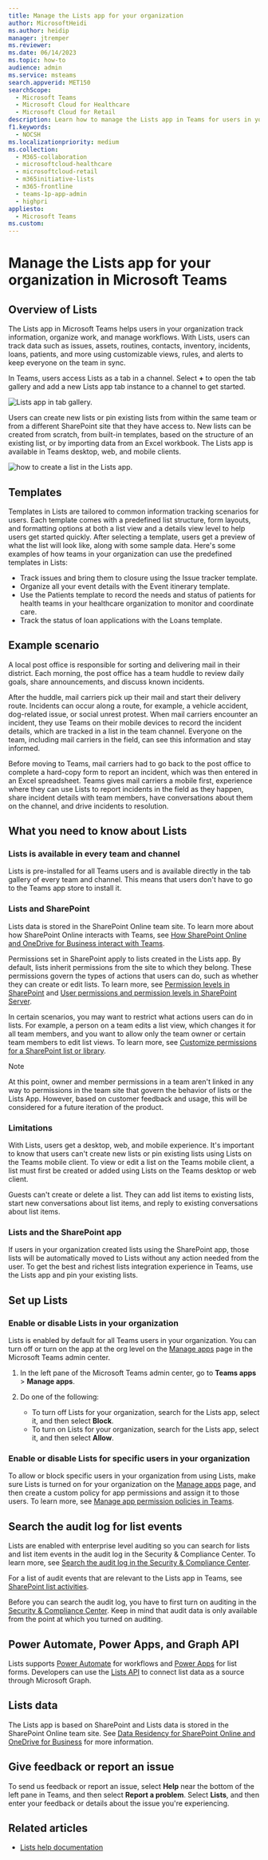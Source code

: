 ```yaml
---
title: Manage the Lists app for your organization
author: MicrosoftHeidi
ms.author: heidip
manager: jtremper
ms.reviewer: 
ms.date: 06/14/2023
ms.topic: how-to
audience: admin
ms.service: msteams
search.appverid: MET150
searchScope:
  - Microsoft Teams
  - Microsoft Cloud for Healthcare
  - Microsoft Cloud for Retail
description: Learn how to manage the Lists app in Teams for users in your organization.
f1.keywords:
  - NOCSH
ms.localizationpriority: medium
ms.collection: 
  - M365-collaboration
  - microsoftcloud-healthcare
  - microsoftcloud-retail
  - m365initiative-lists
  - m365-frontline
  - teams-1p-app-admin
  - highpri
appliesto: 
  - Microsoft Teams
ms.custom:
---
```


# Manage the Lists app for your organization in Microsoft Teams

## Overview of Lists

The Lists app in Microsoft Teams helps users in your organization track information, organize work, and manage workflows. With Lists, users can track data such as issues, assets, routines, contacts, inventory, incidents, loans, patients, and more using customizable views, rules, and alerts to keep everyone on the team in sync.

In Teams, users access Lists as a tab in a channel. Select **+** to open the tab gallery and add a new Lists app tab instance to a channel to get started.

![Lists app in tab gallery.](media/lists-tab.png)

Users can create new lists or pin existing lists from within the same team or from a different SharePoint site that they have access to. New lists can be created from scratch, from built-in templates, based on the structure of an existing list, or by importing data from an Excel workbook. The Lists app is available in Teams desktop, web, and mobile clients.

![how to create a list in the Lists app.](media/lists-create-list.png)

## Templates

Templates in Lists are tailored to common information tracking scenarios for users. Each template comes with a predefined list structure, form layouts, and formatting options at both a list view and a details view level to help users get started quickly. After selecting a template, users get a preview of what the list will look like, along with some sample data. Here's some examples of how teams in your organization can use the predefined templates in Lists:

- Track issues and bring them to closure using the Issue tracker template.
- Organize all your event details with the Event itinerary template.
- Use the Patients template to record the needs and status of patients for health teams in your healthcare organization to monitor and coordinate care.
- Track the status of loan applications with the Loans template.

## Example scenario

A local post office is responsible for sorting and delivering mail in their district. Each morning, the post office has a team huddle to review daily goals, share announcements, and discuss known incidents.

After the huddle, mail carriers pick up their mail and start their delivery route. Incidents can occur along a route, for example, a vehicle accident, dog-related issue, or social unrest protest. When mail carriers encounter an incident, they use Teams on their mobile devices to record the incident details, which are tracked in a list in the team channel. Everyone on the team, including mail carriers in the field, can see this information and stay informed.

Before moving to Teams, mail carriers had to go back to the post office to complete a hard-copy form to report an incident, which was then entered in an Excel spreadsheet. Teams gives mail carriers a mobile first, experience where they can use Lists to report incidents in the field as they happen, share incident details with team members, have conversations about them on the channel, and drive incidents to resolution.

## What you need to know about Lists

### Lists is available in every team and channel

Lists is pre-installed for all Teams users and is available directly in the tab gallery of every team and channel. This means that users don't have to go to the Teams app store to install it.

### Lists and SharePoint

Lists data is stored in the SharePoint Online team site. To learn more about how SharePoint Online interacts with Teams, see [How SharePoint Online and OneDrive for Business interact with Teams](SharePoint-OneDrive-interact.md).

Permissions set in SharePoint apply to lists created in the Lists app. By default, lists inherit permissions from the site to which they belong. These permissions govern the types of actions that users can do, such as whether they can create or edit lists. To learn more, see [Permission levels in SharePoint](/sharepoint/understanding-permission-levels) and [User permissions and permission levels in SharePoint Server](/sharepoint/sites/user-permissions-and-permission-levels).

In certain scenarios, you may want to restrict what actions users can do in lists. For example, a person on a team edits a list view, which changes it for all team members, and you want to allow only the team owner or certain team members to edit list views. To learn more, see [Customize permissions for a SharePoint list or library](https://support.microsoft.com/office/customize-permissions-for-a-sharepoint-list-or-library-02d770f3-59eb-4910-a608-5f84cc297782#ID0EAACAAA=Online,_2019,_2016,_2013).

> [!NOTE]
> At this point, owner and member permissions in a team aren't linked in any way to permissions in the team site that govern the behavior of lists or the Lists App. However, based on customer feedback and usage, this will be considered for a future iteration of the product.  

### Limitations

With Lists, users get a desktop, web, and mobile experience. It's important to know that users can't create new lists or pin existing lists using Lists on the Teams mobile client. To view or edit a list on the Teams mobile client, a list must first be created or added using Lists on the Teams desktop or web client.

Guests can't create or delete a list. They can add list items to existing lists, start new conversations about list items, and reply to existing conversations about list items.

### Lists and the SharePoint app

If users in your organization created lists using the SharePoint app, those lists will be automatically moved to Lists without any action needed from the user. To get the best and richest lists integration experience in Teams, use the Lists app and pin your existing lists.

## Set up Lists

### Enable or disable Lists in your organization

Lists is enabled by default for all Teams users in your organization. You can turn off or turn on the app at the org level on the [Manage apps](manage-apps.md) page in the Microsoft Teams admin center.

1. In the left pane of the Microsoft Teams admin center, go to **Teams apps** > **Manage apps**.
2. Do one of the following:

    - To turn off Lists for your organization, search for the Lists app, select it, and then select **Block**.
    - To turn on Lists for your organization, search for the Lists app, select it, and then select **Allow**.

### Enable or disable Lists for specific users in your organization

To allow or block specific users in your organization from using Lists, make sure Lists is turned on for your organization on the [Manage apps](manage-apps.md) page, and then create a custom policy for app permissions and assign it to those users. To learn more, see [Manage app permission policies in Teams](teams-app-permission-policies.md).

## Search the audit log for list events

Lists are enabled with enterprise level auditing so you can search for lists and list item events in the audit log in the Security & Compliance Center. To learn more, see [Search the audit log in the Security & Compliance Center](/microsoft-365/compliance/search-the-audit-log-in-security-and-compliance).

For a list of audit events that are relevant to the Lists app in Teams, see [SharePoint list activities](/microsoft-365/compliance/search-the-audit-log-in-security-and-compliance#sharepoint-list-activities).

Before you can search the audit log, you have to first turn on auditing in the [Security & Compliance Center](https://protection.office.com). Keep in mind that audit data is only available from the point at which you turned on auditing.

## Power Automate, Power Apps, and Graph API

Lists supports [Power Automate](/power-automate/flow-types) for workflows and [Power Apps](/powerapps/maker/canvas-apps/customize-list-form) for list forms. Developers can use the [Lists API](/sharepoint/dev/sp-add-ins/working-with-lists-and-list-items-with-rest) to connect list data as a source through Microsoft Graph.

## Lists data

The Lists app is based on SharePoint and Lists data is stored in the SharePoint Online team site. See [Data Residency for SharePoint Online and OneDrive for Business](/microsoft-365/enterprise/m365-dr-workload-spo?view=o365-worldwide) for more information.

## Give feedback or report an issue
  
To send us feedback or report an issue, select **Help** near the bottom of the left pane in Teams, and then select **Report a problem**. Select **Lists**, and then enter your feedback or details about the issue you're experiencing.

## Related articles

- [Lists help documentation](https://support.microsoft.com/office/apps-and-services-cc1fba57-9900-4634-8306-2360a40c665b#PickTab=Lists)


